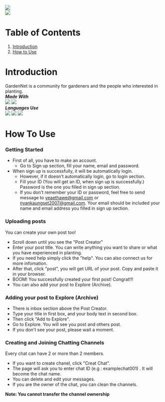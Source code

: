 <img src="https://hits.seeyoufarm.com/api/count/incr/badge.svg?url=https%3A%2F%2Fgithub.com%2F{Yaethwe}1212%2Fhit-counter"><br><img src="https://img.shields.io/badge/firebase-ffca28?style=for-the-badge&logo=firebase&logoColor=black">
# Table of Contents

1. [Introduction](#introduction)
2. [How to Use](#how_to_use)

<a id="introduction"></a>
# Introduction
GardenNet is a community for gardeners and the people who interested in planting.
\
***Made With*** 
\
<img src="https://img.shields.io/badge/Notepad++-90E59A.svg?style=for-the-badge&logo=notepad%2B%2B&logoColor=black">
<img src="https://img.shields.io/badge/Visual_Studio_Code-0078D4?style=for-the-badge&logo=visual%20studio%20code&logoColor=white">
\
***Languages Use***<br>
<img src="https://img.shields.io/badge/HTML5-E34F26?style=for-the-badge&logo=html5&logoColor=white">
<img src="https://img.shields.io/badge/JavaScript-323330?style=for-the-badge&logo=javascript&logoColor=F7DF1E">
<img src="https://img.shields.io/badge/CSS3-1572B6?style=for-the-badge&logo=css3&logoColor=white">

<a id="how_to_use"></a>
# How To Use
### Getting Started
- First of all, you have to make an account. 
    - Go to Sign up section, fill your name, email and password.
- When sign up is successfully, it will be automatically login.
    - However, if it doesn't automatically login, go to login section.
    - Fill your ID (You will get an ID, when sign up is successfully.) Password is the one you filled in sign up section.
    - If you don't remember your ID or password, feel free to send message to yeaethawe@gmail.com or nyankaungset2007@gmail.com. Your email should be included your name and email address you filled in sign up section.

### Uploading posts
You can create your own post too!
- Scroll down until you see the "Post Creator"
- Enter your post title. You can write anything you want to share or what you have experienced in planting. 
- If you need help simply click the "help". You can also connect us for more infomation.
- After that, click "post", you will get URL of your post. Copy and paste it in your browser.
- BOOM! You successfully created your first post! Congrat!!!
- You can also add your post to Explore (Archive).

### Adding your post to Explore (Archive)
- There is inbox section above the Post Creator.
- Type your title in first box, and your body text in second box. 
- Then click "Add to Explore".
- Go to Explore. You will see you post and others post.
- If you don't see your post, please wait a moment.

### Creating and Joining Chatting Channels
Every chat can have 2 or more than 2 members.
- If you want to create chanel, click "Creat Chat".
- The page will ask you to enter chat ID (e.g : examplechat001) . It will become the chat name.
- You can delete and edit your messages.
- If you are the owner of the chat, you can clean the channels.

**Note: You cannot transfer the channel ownership**
